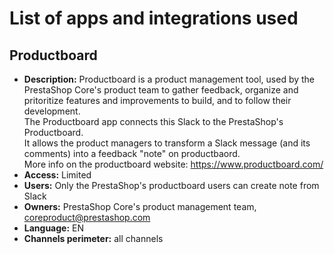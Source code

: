 # List of apps and integrations used

## Productboard
- **Description:** Productboard is a product management tool, used by the PrestaShop Core's product team to gather feedback, organize and pritoritize features and improvements to build, and to follow their development.
<br>The Productboard app connects this Slack to the PrestaShop's Productboard.
<br>It allows the product managers to transform a Slack message (and its comments) into a feedback "note" on productbaord.
<br>More info on the productboard website: https://www.productboard.com/
- **Access:** Limited
- **Users:** Only the PrestaShop's productboard users can create note from Slack
- **Owners:** PrestaShop Core's product management team, coreproduct@prestashop.com
- **Language:** EN 
- **Channels perimeter:** all channels
